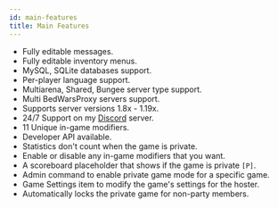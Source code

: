```yaml
---
id: main-features
title: Main Features
---
```


* Fully editable messages.
* Fully editable inventory menus.
* MySQL, SQLite databases support.
* Per-player language support.
* Multiarena, Shared, Bungee server type support.
* Multi BedWarsProxy servers support.
* Supports server versions 1.8x - 1.19x.
* 24/7 Support on my [Discord](https://mher.club/discord) server.
* 11 Unique in-game modifiers.
* Developer API available.
* Statistics don't count when the game is private.
* Enable or disable any in-game modifiers that you want.
* A scoreboard placeholder that shows if the game is private `[P]`.
* Admin command to enable private game mode for a specific game.
* Game Settings item to modify the game's settings for the hoster.
* Automatically locks the private game for non-party members.